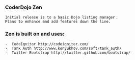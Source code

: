 ### CoderDojo Zen
	Initial release is to a basic Dojo listing manager.
	Plans to enhance and add features down the line.

### Zen is built on and uses: 
	-  CodeIgnitor http://codeigniter.com/
	-  Tank Auth http://www.konyukhov.com/soft/tank_auth/
	-  Twitter Bootstrap http://twitter.github.com/bootstrap/
